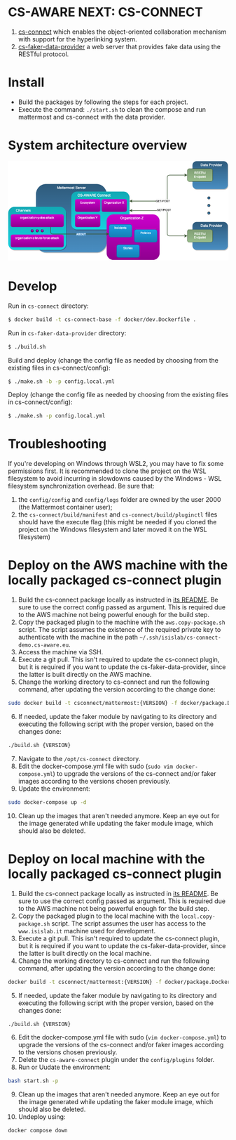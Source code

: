 # CS-AWARE NEXT: CS-CONNECT

1. [cs-connect](https://github.com/CS-AWARE-NEXT/cs-aware-next-cs-connect/tree/main/cs-connect) which enables the object-oriented collaboration mechanism with support for the hyperlinking system.
1. [cs-faker-data-provider](https://github.com/CS-AWARE-NEXT/cs-aware-next-cs-connect/tree/main/cs-faker-data-provider) a web server that provides fake data using the RESTful protocol.

# Install
- Build the packages by following the steps for each project.
- Execute the command: `./start.sh` to clean the compose and run mattermost and cs-connect with the data provider.

# System architecture overview
![architecture](https://github.com/CS-AWARE-NEXT/cs-aware-next-cs-connect/raw/main/assets/architecture_overview.png)

# Develop
Run in `cs-connect` directory:

```sh
$ docker build -t cs-connect-base -f docker/dev.Dockerfile .
```

Run in `cs-faker-data-provider` directory:

```sh
$ ./build.sh
```

Build and deploy (change the config file as needed by choosing from the existing files in cs-connect/config):

```sh
$ ./make.sh -b -p config.local.yml
```

Deploy (change the config file as needed by choosing from the existing files in cs-connect/config):

```sh
$ ./make.sh -p config.local.yml
```

# Troubleshooting
If you're developing on Windows through WSL2, you may have to fix some permissions first. It is recommended to clone the project on the WSL filesystem to avoid incurring in slowdowns caused by the Windows - WSL filesystem synchronization overhead.
Be sure that:
1) the `config/config` and `config/logs` folder are owned by the user 2000 (the Mattermost container user);
2) the `cs-connect/build/manifest` and `cs-connect/build/pluginctl` files should have the execute flag (this might be needed if you cloned the project on the Windows filesystem and later moved it on the WSL filesystem)

# Deploy on the AWS machine with the locally packaged cs-connect plugin
1) Build the cs-connect package locally as instructed in [its README](cs-connect/README.md). Be sure to use the correct config passed as argument. This is required due to the AWS machine not being powerful enough for the build step.
2) Copy the packaged plugin to the machine with the `aws.copy-package.sh` script. The script assumes the existence of the required private key to authenticate with the machine in the path `~/.ssh/isislab/cs-connect-demo.cs-aware.eu`.
3) Access the machine via SSH.
4) Execute a git pull. This isn't required to update the cs-connect plugin, but it is required if you want to update the cs-faker-data-provider, since the latter is built directly on the AWS machine.
5) Change the working directory to cs-connect and run the following command, after updating the version according to the change done:
```sh
sudo docker build -t csconnect/mattermost:{VERSION} -f docker/package.Dockerfile . 
```
6) If needed, update the faker module by navigating to its directory and executing the following script with the proper version, based on the changes done:
```sh
./build.sh {VERSION}
```
7) Navigate to the `/opt/cs-connect` directory.
8) Edit the docker-compose.yml file with sudo (`sudo vim docker-compose.yml`) to upgrade the versions of the cs-connect and/or faker images according to the versions chosen previously.
9) Update the environment:
```sh
sudo docker-compose up -d
```
10) Clean up the images that aren't needed anymore. Keep an eye out for the <none> image generated while updating the faker module image, which should also be deleted.

# Deploy on local machine with the locally packaged cs-connect plugin
1) Build the cs-connect package locally as instructed in [its README](cs-connect/README.md). Be sure to use the correct config passed as argument. This is required due to the AWS machine not being powerful enough for the build step.
2) Copy the packaged plugin to the local machine with the `local.copy-package.sh` script. The script assumes the user has access to the `www.isislab.it` machine used for development.
3) Execute a git pull. This isn't required to update the cs-connect plugin, but it is required if you want to update the cs-faker-data-provider, since the latter is built directly on the local machine.
4) Change the working directory to cs-connect and run the following command, after updating the version according to the change done:
```sh
docker build -t csconnect/mattermost:{VERSION} -f docker/package.Dockerfile . 
```
5) If needed, update the faker module by navigating to its directory and executing the following script with the proper version, based on the changes done:
```sh
./build.sh {VERSION}
```
6) Edit the docker-compose.yml file with sudo (`vim docker-compose.yml`) to upgrade the versions of the cs-connect and/or faker images according to the versions chosen previously.
7) Delete the `cs-aware-connect` plugin under the `config/plugins` folder.
8) Run or Uudate the environment:
```sh
bash start.sh -p
```
9) Clean up the images that aren't needed anymore. Keep an eye out for the <none> image generated while updating the faker module image, which should also be deleted.
10) Undeploy using:
```sh
docker compose down
```
